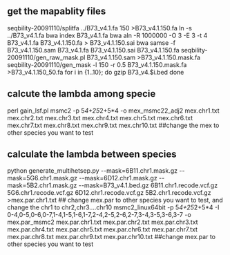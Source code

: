 ## get the mapablity files
seqbility-20091110/splitfa ../B73_v4.1.fa 150 >B73_v4.1.150.fa
ln -s ../B73_v4.1.fa
bwa index B73_v4.1.fa
bwa aln -R 1000000 -O 3 -E 3 -t 4 B73_v4.1.fa B73_v4.1.150.fa > B73_v4.1.150.sai
bwa samse -f B73_v4.1.150.sam B73_v4.1.fa B73_v4.1.150.sai B73_v4.1.150.fa
seqbility-20091110/gen_raw_mask.pl B73_v4.1.150.sam >B73_v4.1.150.mask.fa
seqbility-20091110/gen_mask -l 150 -r 0.5 B73_v4.1.150.mask.fa >B73_v4.1.150_50.fa
for i in {1..10};
do
        gzip B73_v4.$i.bed
done
## calcute the lambda among specie
perl gain_lsf.pl
msmc2 -p 5*4+25*2+5*4 -o mex_msmc22_adj2 mex.chr1.txt mex.chr2.txt mex.chr3.txt mex.chr4.txt mex.chr5.txt mex.chr6.txt mex.chr7.txt mex.chr8.txt mex.chr9.txt mex.chr10.txt ##change the mex to other species you want to test
## calculate the lambda between species
python generate_multihetsep.py --mask=6B11.chr1.mask.gz --mask=5G6.chr1.mask.gz --mask=6D12.chr1.mask.gz --mask=5B2.chr1.mask.gz --mask=B73_v4.1.bed.gz 6B11.chr1.recode.vcf.gz 5G6.chr1.recode.vcf.gz 6D12.chr1.recode.vcf.gz 5B2.chr1.recode.vcf.gz >mex.par.chr1.txt  ## change mex.par to other species you want to test, and change the chr1 to chr2,chr3....chr10
msmc2_linux64bit -p 5*4+25*2+5*4 -I 0-4,0-5,0-6,0-7,1-4,1-5,1-6,1-7,2-4,2-5,2-6,2-7,3-4,3-5,3-6,3-7 -o mex.par_msmc2 mex.par.chr1.txt mex.par.chr2.txt mex.par.chr3.txt mex.par.chr4.txt mex.par.chr5.txt mex.par.chr6.txt mex.par.chr7.txt mex.par.chr8.txt mex.par.chr9.txt mex.par.chr10.txt ##change mex.par to other species you want to test

